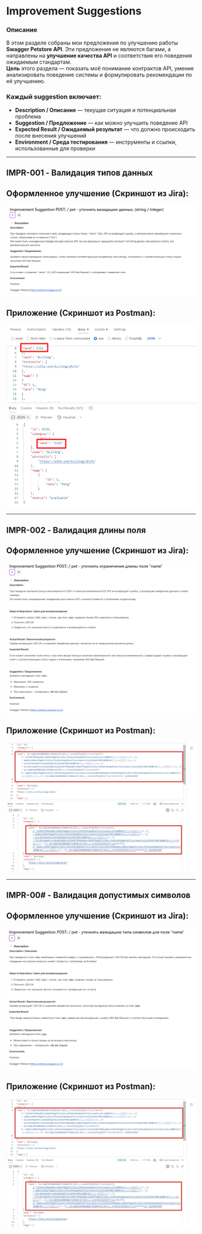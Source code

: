 # Improvement Suggestions

### Описание  

В этом разделе собраны мои предложения по улучшению работы **Swagger Petstore API**. 
Эти предложения не являются багами, а направлены на **улучшение качества API** и соответствия его поведения ожидаемым стандартам.  
**Цель** этого раздела — показать моё понимание контрактов API, умение анализировать поведение системы и формулировать рекомендации по её улучшению.


### Каждый suggestion включает:  
- **Description / Описание** — текущая ситуация и потенциальная проблема  
- **Suggestion / Предложение** — как можно улучшить поведение API  
- **Expected Result / Ожидаемый результат** — что должно происходить после внесения улучшений  
- **Environment / Среда тестирования** — инструменты и ссылки, использованные для проверки

---

## IMPR-001 - Валидация типов данных

## Оформленное улучшение (Скриншот из Jira):  

![IMPR-J](/improvement/1.png)

## Приложение (Скриншот из Postman):  

![Screen](/improvement/i1.png)

---

## IMPR-002 - Валидация длины поля

## Оформленное улучшение (Скриншот из Jira):  

![IMPR-J](/improvement/2.png)

## Приложение (Скриншот из Postman):  

![Screen](/improvement/i2.png)

---
## IMPR-00# - Валидация допустимых символов

## Оформленное улучшение (Скриншот из Jira):  

![IMPR-J](/improvement/3.png)

## Приложение (Скриншот из Postman):  

![Screen](/improvement/i3.png)


